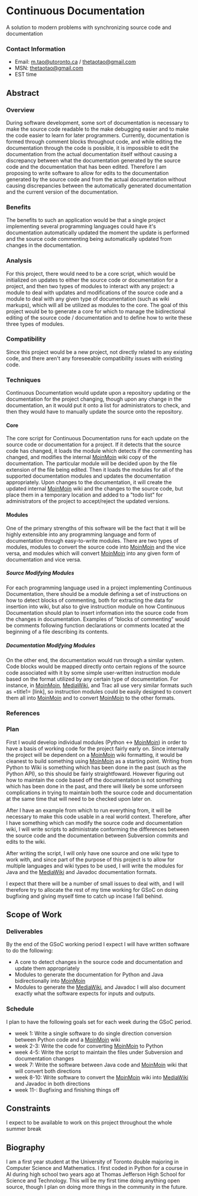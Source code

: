 

# Continuous Documentation

A solution to modern problems with synchronizing source code and documentation 


### Contact Information

* Email: [m.tao@utoronto.ca](mailto:m.tao@utoronto.ca) / [thetaotao@gmail.com](mailto:thetaotao@gmail.com) 
* MSN: [thetaotao@gmail.com](mailto:thetaotao@gmail.com) 
* EST time 

## Abstract


### Overview

During software development, some sort of documentation is necessary to make the source code readable to the make debugging easier and to make the code easier to learn for later programmers. Currently, documentation is formed through comment blocks throughout code, and while editing the documentation through the code is possible, it is impossible to edit the documentation from the actual documentation itself without causing a discrepancy between what the documentation generated by the source code and the documentation that has been edited.  Therefore I am proposing to write software to allow for edits to the documentation generated by the source code and from the actual documentation without causing discrepancies between the automatically generated documentation and the current version of the documentation. 


### Benefits

The benefits to such an application would be that a single project implementing several programming languages could have it's documentation automatically updated the moment the update is performed and the source code commenting being automatically updated from changes in the documentation. 


### Analysis

For this project, there would need to be a core script, which would be initialized on updates to either the source code or documentation for a project, and then two types of modules to interact with any project: a module to deal with updates and modifications of the source code and a module to deal with any given type of documentation (such as wiki markups), which will all be utilized as modules to the core.  The goal of this project would be to generate a core for which to manage the bidirectional editing of the source code / documentation and to define how to write these three types of modules.   


### Compatibility

Since this project would be a new project, not directly related to any existing code, and there aren't any foreseeable compatibility issues with existing code. 


### Techniques

Continuous Documentation would update upon a repository updating or the documentation for the project changing, though upon any change in the documentation, an it would put it onto a list for administrators to check, and then they would have to manually update the source onto the repository. 


#### Core

The core script for Continuous Documentation runs for each update on the source code or documentation for a project.  If it detects that the source code has changed, it loads the module which detects if the commenting has changed, and modifies the internal [MoinMoin](MoinMoin) wiki copy of the documentation.  The particular module will be decided upon by the file extension of the file being edited.  Then it loads the modules for all of the supported documentation modules and updates the documentation appropriately.  Upon changes to the documentation, it will create the updated internal [MoinMoin](MoinMoin) wiki and the changes to the source code, but place them in a temporary location and added to a "todo list" for administrators of the project to accept/reject the updated versions. 


#### Modules

One of the primary strengths of this software will be the fact that it will be highly extensible into any programming language and form of documentation through easy-to-write modules.  There are two types of modules, modules to convert the source code into [MoinMoin](MoinMoin) and the vice versa, and modules which will convert [MoinMoin](MoinMoin) into any given form of documentation and vice versa. 


##### Source Modifying Modules

For each programming language used in a project implementing Continuous Documentation, there should be a module defining a set of instructions on how to detect blocks of commenting, both for extracting the data for insertion into wiki, but also to give instruction module on how Continuous Documentation should plan to insert information into the source code from the changes in documentation.   Examples of “blocks of commenting” would be comments following function declarations or comments located at the beginning of a file describing its contents. 


##### Documentation Modifying Modules

On the other end, the documentation would run through a similar system.  Code blocks would be mapped directly onto certain regions of the source code associated with it by some simple user-written instruction module based on the format utilized by any certain type of documentation.  For instance, in [MoinMoin](MoinMoin), [MediaWiki](MediaWiki), and Trac all use very similar formats such as =title1= [link], so instruction modules could be easily designed to convert them all into [MoinMoin](MoinMoin) and to convert [MoinMoin](MoinMoin) to the other formats.   


### References


### Plan

First I would develop individual modules (Python <-> [MoinMoin](MoinMoin)) in order to have a basis of working code for the project fairly early on.  Since internally the project will be dependent on a [MoinMoin](MoinMoin) wiki formatting, it would be cleanest to build something using [MoinMoin](MoinMoin) as a starting point.  Writing from Python to Wiki is something which has been done in the past (such as the Python API), so this should be fairly straightfoward.  However figuring out how to maintain the code based off the documentation is not something which has been done in the past, and there will likely be some unforseen complications in trying to maintain both the source code and documentation at the same time that will need to be checked upon later on. 

After I have an example from which to run everything from, it will be necessary to make this code usable in a real world context.  Therefore, after I have something which can modify the source code and documentation wiki, I will write scripts to administrate conforming the differences between the source code and the documentation between Subversion commits and edits to the wiki. 

After writing the script, I will only have one source and one wiki type to work with, and since part of the purpose of this project is to allow for multiple languages and wiki types to be used, I will write the modules for Java and the [MediaWiki](MediaWiki) and Javadoc documentation formats. 

I expect that there will be a number of small issues to deal with, and I will therefore try to allocate the rest of my time working for GSoC on doing bugfixing and giving myself time to catch up incase I fall behind. 
## Scope of Work


### Deliverables

By the end of the GSoC working period I expect I will have written  software to do the following: 

* A core to detect changes in the source code and documentation and update them appropriately  
* Modules to generate the documentation for Python and Java bidirectionally into [MoinMoin](MoinMoin) 
* Modules to generate the [MediaWiki](MediaWiki), and Javadoc 
I will also document exactly what the software expects for inputs and outputs. 
### Schedule

I plan to have the following goals set for each week during the GSoC period.  

* week 1: Write a single software to do single direction conversion between Python code and a [MoinMoin](MoinMoin) wiki 
* week 2-3: Write the code for converting [MoinMoin](MoinMoin) to Python 
* week 4-5: Write the script to maintain the files under Subversion and documentation changes 
* week 7: Write the software between Java code and [MoinMoin](MoinMoin) wiki that will convert both directions 
* week 8-10: Write software to convert the [MoinMoin](MoinMoin) wiki into [MediaWiki](MediaWiki) and Javadoc in both directions 
* week 11-: Bugfixing and finishing things off 

## Constraints

I expect to be available to work on this project throughout the whole summer break 
## Biography

I am a first year student at the University of Toronto double majoring in Computer Science and Mathematics.  I first coded in Python for a course in AI during high school two years ago at Thomas Jefferson High School for Science and Technology.  This will be my first time doing anything open source, though I plan on doing more things in the community in the future. 
